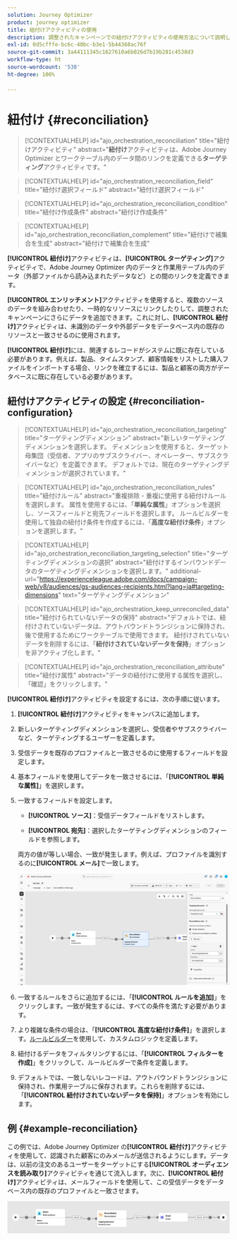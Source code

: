 ```yaml
---
solution: Journey Optimizer
product: journey optimizer
title: 紐付けアクティビティの使用
description: 調整されたキャンペーンでの紐付けアクティビティの使用方法について説明します。
exl-id: 0d5cfffe-bc6c-40bc-b3e1-5b44368ac76f
source-git-commit: 3a44111345c1627610a6b026d7b19b281c4538d3
workflow-type: ht
source-wordcount: '538'
ht-degree: 100%

---
```



# 紐付け {#reconciliation}

>[!CONTEXTUALHELP]
>id="ajo_orchestration_reconciliation"
>title="紐付けアクティビティ"
>abstract="**紐付け**&#x200B;アクティビティは、Adobe Journey Optimizer とワークテーブル内のデータ間のリンクを定義できる&#x200B;**ターゲティング**&#x200B;アクティビティです。"

>[!CONTEXTUALHELP]
>id="ajo_orchestration_reconciliation_field"
>title="紐付け選択フィールド"
>abstract="紐付け選択フィールド"

>[!CONTEXTUALHELP]
>id="ajo_orchestration_reconciliation_condition"
>title="紐付け作成条件"
>abstract="紐付け作成条件"

>[!CONTEXTUALHELP]
>id="ajo_orchestration_reconciliation_complement"
>title="紐付けで補集合を生成"
>abstract="紐付けで補集合を生成"

**[!UICONTROL 紐付け]**&#x200B;アクティビティは、**[!UICONTROL ターゲティング]**&#x200B;アクティビティで、Adobe Journey Optimizer 内のデータと作業用テーブル内のデータ（外部ファイルから読み込まれたデータなど）との間のリンクを定義できます。

**[!UICONTROL エンリッチメント]**&#x200B;アクティビティを使用すると、複数のソースのデータを組み合わせたり、一時的なリソースにリンクしたりして、調整されたキャンペーンにさらにデータを追加できます。これに対し、**[!UICONTROL 紐付け]**&#x200B;アクティビティは、未識別のデータや外部データをデータベース内の既存のリソースと一致させるのに使用されます。

**[!UICONTROL 紐付け]**&#x200B;には、関連するレコードがシステムに既に存在している必要があります。例えば、製品、タイムスタンプ、顧客情報をリストした購入ファイルをインポートする場合、リンクを確立するには、製品と顧客の両方がデータベースに既に存在している必要があります。

## 紐付けアクティビティの設定 {#reconciliation-configuration}

>[!CONTEXTUALHELP]
>id="ajo_orchestration_reconciliation_targeting"
>title="ターゲティングディメンション"
>abstract="新しいターゲティングディメンションを選択します。 ディメンションを使用すると、ターゲット母集団（受信者、アプリのサブスクライバー、オペレーター、サブスクライバーなど）を定義できます。 デフォルトでは、現在のターゲティングディメンションが選択されています。"

>[!CONTEXTUALHELP]
>id="ajo_orchestration_reconciliation_rules"
>title="紐付けルール"
>abstract="重複排除 - 重複に使用する紐付けルールを選択します。 属性を使用するには、「**単純な属性**」オプションを選択し、ソースフィールドと宛先フィールドを選択します。 ルールビルダーを使用して独自の紐付け条件を作成するには、「**高度な紐付け条件**」オプションを選択します。"

>[!CONTEXTUALHELP]
>id="ajo_orchestration_reconciliation_targeting_selection"
>title="ターゲティングディメンションの選択"
>abstract="紐付けするインバウンドデータのターゲティングディメンションを選択します。"
>additional-url="https://experienceleague.adobe.com/docs/campaign-web/v8/audiences/gs-audiences-recipients.html?lang=ja#targeting-dimensions" text="ターゲティングディメンション"

>[!CONTEXTUALHELP]
>id="ajo_orchestration_keep_unreconciled_data"
>title="紐付けられていないデータの保持"
>abstract="デフォルトでは、紐付けされていないデータは、アウトバウンドトランジションに保持され、後で使用するためにワークテーブルで使用できます。 紐付けされていないデータを削除するには、「**紐付けされていないデータを保持**」オプションを非アクティブ化します。"

>[!CONTEXTUALHELP]
>id="ajo_orchestration_reconciliation_attribute"
>title="紐付け属性"
>abstract="データの紐付けに使用する属性を選択し、「確認」をクリックします。"

**[!UICONTROL 紐付け]**&#x200B;アクティビティを設定するには、次の手順に従います。

1. **[!UICONTROL 紐付け]**&#x200B;アクティビティをキャンバスに追加します。

1. 新しいターゲティングディメンションを選択し、受信者やサブスクライバーなど、ターゲティングするユーザーを定義します。

1. 受信データを既存のプロファイルと一致させるのに使用するフィールドを設定します。

1. 基本フィールドを使用してデータを一致させるには、「**[!UICONTROL 単純な属性]**」を選択します。

1. 一致するフィールドを設定します。

   * **[!UICONTROL ソース]**：受信データフィールドをリストします。

   * **[!UICONTROL 宛先]**：選択したターゲティングディメンションのフィールドを参照します。

   両方の値が等しい場合、一致が発生します。例えば、プロファイルを識別するのに&#x200B;**[!UICONTROL メール]**&#x200B;で一致します。

   ![](../assets/workflow-reconciliation-criteria.png)

1. 一致するルールをさらに追加するには、「**[!UICONTROL ルールを追加]**」をクリックします。一致が発生するには、すべての条件を満たす必要があります。

1. より複雑な条件の場合は、「**[!UICONTROL 高度な紐付け条件]**」を選択します。[ルールビルダー](../orchestrated-rule-builder.md)を使用して、カスタムロジックを定義します。

1. 紐付けるデータをフィルタリングするには、「**[!UICONTROL フィルターを作成]**」をクリックして、ルールビルダーで条件を定義します。

1. デフォルトでは、一致しないレコードは、アウトバウンドトランジションに保持され、作業用テーブルに保存されます。これらを削除するには、「**[!UICONTROL 紐付けされていないデータを保持]**」オプションを有効にします。

## 例 {#example-reconciliation}

この例では、Adobe Journey Optimizer の&#x200B;**[!UICONTROL 紐付け]**&#x200B;アクティビティを使用して、認識された顧客にのみメールが送信されるようにします。データは、以前の注文のあるユーザーをターゲットにする&#x200B;**[!UICONTROL オーディエンスを読み取り]**&#x200B;アクティビティを通じて流入します。次に、**[!UICONTROL 紐付け]**&#x200B;アクティビティは、メールフィールドを使用して、この受信データをデータベース内の既存のプロファイルと一致させます。

![](../assets/workflow-reconciliation-sample-1.0.png)
